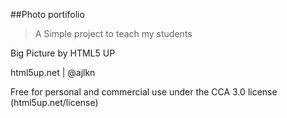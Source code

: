 ##Photo portifolio

> A Simple project to teach my students

Big Picture by HTML5 UP

html5up.net | @ajlkn

Free for personal and commercial use under the CCA 3.0 license (html5up.net/license)
